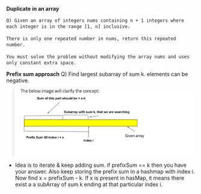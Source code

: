 **Duplicate in an array**

    Q) Given an array of integers nums containing n + 1 integers where each integer is in the range [1, n] inclusive.
    
    There is only one repeated number in nums, return this repeated number.
    
    You must solve the problem without modifying the array nums and uses only constant extra space.

**Prefix sum approach**
Q) Find largest subarray of sum k. elements can be negative.

![img.png](img.png)

- Idea is to iterate & keep adding sum. if prefixSum == k then you have your answer.
  Also keep storing the prefix sum in a hashmap with index i. Now find x = prefixSum - k. 
  If x is present in hasMap, it means there exist a a subArray of sum k ending at that particular index i.
